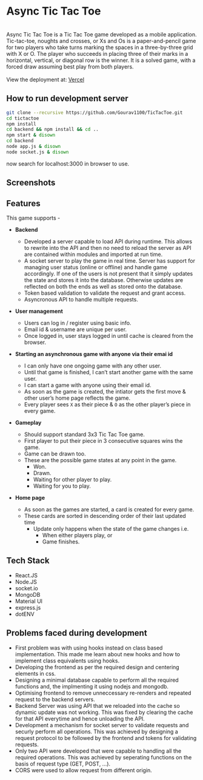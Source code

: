 # Async Tic Tac Toe
<br>
Async Tic Tac Toe is a Tic Tac Toe game developed as a mobile application. Tic-tac-toe, noughts and crosses, or Xs and Os  is a paper-and-pencil game for two players who take turns marking the spaces in a three-by-three grid with X or O. The player who succeeds in placing three of their marks in a horizontal, vertical, or diagonal row is the winner. It is a solved game, with a forced draw assuming best play from both players.<br /> <br />
View the deployment at:
<a href="https://tic-tac-toe-livid-tau.vercel.app/">Vercel</a>

## How to run development server

```bash
git clone --recursive https://github.com/Gourav1100/TicTacToe.git
cd tictactoe
npm install
cd backend && npm install && cd ..
npm start & disown
cd backend
node app.js & disown
node socket.js & disown
```
now search for localhost:3000 in browser to use.

## Screenshots

## Features
This game supports - 
- **Backend**
    - Developed a server capable to load API during runtime. This allows to rewrite into the API and then no need to reload the server as API are contained within modules and imported at run time.
    - A socket server to play the game in real time. Server has support for managing user status (online or offline) and handle game accordingly. If one of the users is not present that it simply updates the state and stores it into the database. Otherwise updates are reflected on both the ends as well as stored onto the database.
    - Token based validation to validate the request and grant access.
    - Asyncronous API to handle multiple requests.

- **User management**
    - Users can log in / register using basic info.
    - Email id & username are unique per user.
    - Once logged in, user stays logged in until cache is cleared from the browser.
- **Starting an asynchronous game with anyone via their emai id**
    - I can only have one ongoing game with any other user.
    - Until that game is finished, I can’t start another game with the same user.
    - I can start a game with anyone using their email id.
    - As soon as the game is created, the intiator gets the first move & other user’s home page reflects the game.
    - Every player sees `X` as their piece & `O` as the other player’s piece in every game.
- **Gameplay**
    - Should support standard 3x3 Tic Tac Toe game.
    - First player to put their piece in 3 consecutive squares wins the game.
    - Game can be drawn too.
    - These are the possible game states at any point in the game.
        - Won.
        - Drawn.
        - Waiting for other player to play.
        - Waiting for you to play.
- **Home page**
    - As soon as the games are started, a card is created for every game.
    - These cards are sorted in descending order of their last updated time
        - Update only happens when the state of the game changes i.e.
            - When either players play, or
            - Game finishes.

## Tech Stack
- React.JS
- Node.JS
- socket.io
- MongoDB
- Material UI
- express.js
- dotENV

## Problems faced during development
- First problem was with using hooks instead on class based implementation. This made me learn about new hooks and how to implement class equivalents using hooks.
- Developing the frontend as per the required design and centering elements in css.
- Designing a minimal database capable to perform all the required functions and, the implmenting it using nodejs and mongodb.
- Optimising frontend to remove unneccessary re-renders and repeated request to the backend servers.
- Backend Server was using API that we reloaded into the cache so dynamic update was not working. This was fixed by clearing the cache for that API everytime and hence unloading the API.
- Development a mechanism for socket server to validate requests and securly perform all operations. This was achieved by designing a request protocol to be followed by the frontend and tokens for validating requests.
- Only two API were developed that were capable to handling all the required operations. This was achieved by seperating functions on the basis of request type (GET, POST, ...).
- CORS were used to allow request from different origin.
